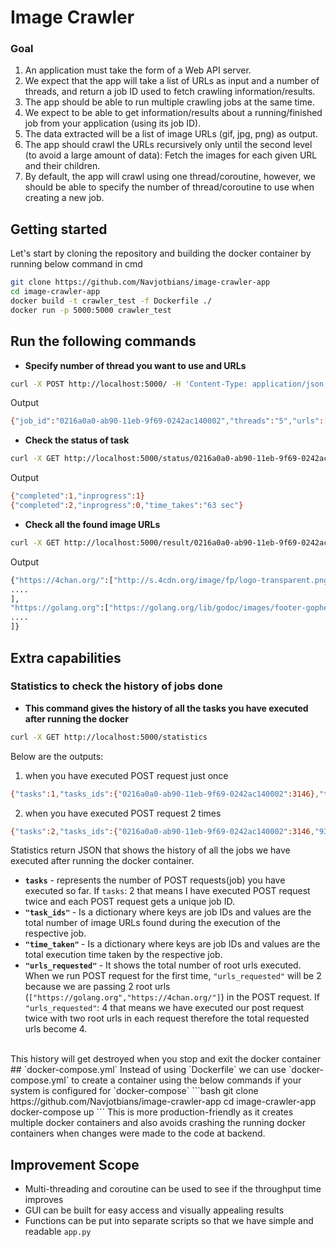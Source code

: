 # Image Crawler
### Goal
1. An application must take the form of a Web API server.
2. We expect that the app will take a list of URLs as input and a number of threads,
and return a job ID used to fetch crawling information/results.
3. The app should be able to run multiple crawling jobs at the same time.
4. We expect to be able to get information/results about a running/finished job
from your application (using its job ID).
5. The data extracted will be a list of image URLs (gif, jpg, png) as output.
6. The app should crawl the URLs recursively only until the second level
(to avoid a large amount of data): Fetch the images for each given URL and their children.
7. By default, the app will crawl using one thread/coroutine, however,
we should be able to specify the number of thread/coroutine to use when creating a new job.
## Getting started
Let's start by cloning the repository and building the docker container by running below command in cmd
```bash
git clone https://github.com/Navjotbians/image-crawler-app
cd image-crawler-app
docker build -t crawler_test -f Dockerfile ./
docker run -p 5000:5000 crawler_test
```
## Run the following commands 
* <b>Specify number of thread you want to use and URLs</b>
```bash
curl -X POST http://localhost:5000/ -H 'Content-Type: application/json' -d '{"n_threads": 5, "urls": ["https://golang.org", "https://4chan.org/"]}'
```
  Output
```bash
{"job_id":"0216a0a0-ab90-11eb-9f69-0242ac140002","threads":"5","urls":["https://golang.org","https://4chan.org/"]}
```
* <b>Check the status of task</b>
```bash
curl -X GET http://localhost:5000/status/0216a0a0-ab90-11eb-9f69-0242ac140002
```
  Output 
```bash
{"completed":1,"inprogress":1}
{"completed":2,"inprogress":0,"time_takes":"63 sec"}
```
* <b>Check all the found image URLs</b>
```bash
curl -X GET http://localhost:5000/result/0216a0a0-ab90-11eb-9f69-0242ac140002
```
Output
```bash
{"https://4chan.org/":["http://s.4cdn.org/image/fp/logo-transparent.png","http://i.4cdn.org/biz/1619953507122s.jpg","http://i.4cdn.org/vg/1619905159716s.jpg","http://i.4cdn.org/a/1619966517054s.jpg","http://i.4cdn.org/g/1619861690497s.jpg","http://i.4cdn.org/tv/1619951232990s.jpg",
....
],
"https://golang.org":["https://golang.org/lib/godoc/images/footer-gopher.jpg","https://golang.org///lib/godoc/images/footer-gopher.jpg","https://golang.org/doc//doc/gopher/doc.png","https://golang.org/doc//doc/gopher/talks.png",
....
]}
```
## Extra capabilities
### Statistics to check the history of jobs done
* <b>This command gives the history of all the tasks you have executed after running the docker</b>
```bash
curl -X GET http://localhost:5000/statistics
```
Below are the outputs: <br>	
1. when you have executed POST request just once
```bash
{"tasks":1,"tasks_ids":{"0216a0a0-ab90-11eb-9f69-0242ac140002":3146},"time_taken":{"0216a0a0-ab90-11eb-9f69-0242ac140002":"63.40-seconds"},"urls_requseted":2}
```
2. when you have executed POST request 2 times
```bash
{"tasks":2,"tasks_ids":{"0216a0a0-ab90-11eb-9f69-0242ac140002":3146,"93941796-ab91-11eb-929f-0242ac140002":3088},"time_taken":{"0216a0a0-ab90-11eb-9f69-0242ac140002":"63.40-seconds","93941796-ab91-11eb-929f-0242ac140002":"60.93-seconds"},"urls_requseted":4}
```
Statistics return JSON that shows the history of all the jobs we have executed after running the docker container.
* <b>`tasks`</b> - represents the number of POST requests(job) you have executed so far. If `tasks`: 2 that means I have executed POST request twice and each POST request gets a unique job ID.
* <b>`"task_ids"` </b>- Is a dictionary where keys are job IDs and values are the total number of image URLs found during the execution of the respective job.
* <b>`"time_taken"` </b>- Is a dictionary where keys are job IDs and values are the total execution time taken by the respective job.
* <b>`"urls_requested"` </b>- It shows the total number of root urls executed. When we run POST request for the first time, `"urls_requested"` will be 2 because we are passing 2 root urls (`["https://golang.org","https://4chan.org/"]`) in the POST request. If `"urls_requested"`: 4 that means we have executed our post request twice with two root urls in each request therefore the total requested urls become 4.
<br>
This history will get destroyed when you stop and exit the docker container
## `docker-compose.yml` 
Instead of using `Dockerfile`  we can use `docker-compose.yml` to create a container using the below commands if your system is configured for `docker-compose`
```bash
git clone https://github.com/Navjotbians/image-crawler-app
cd image-crawler-app
docker-compose up
```
This is more production-friendly as it creates multiple docker containers and also avoids crashing the running docker containers when changes were made to the code at backend. 

## Improvement Scope
* Multi-threading and coroutine can be used to see if the throughput time improves
* GUI can be built for easy access and visually appealing results
* Functions can be put into separate scripts so that we have simple and readable `app.py`